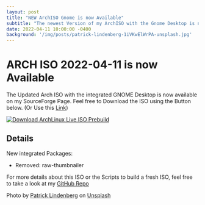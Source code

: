 ```yaml
---
layout: post
title: "NEW ArchISO Gnome is now Available"
subtitle: "The newest Version of my ArchISO with the Gnome Desktop is now available on SourceForge."
date: 2022-04-11 10:00:00 -0400
background: '/img/posts/patrick-lindenberg-1iVKwElWrPA-unsplash.jpg'
---
```


# ARCH ISO 2022-04-11 is now Available
The Updated Arch ISO with the integrated GNOME Desktop is now available on my SourceForge Page. Feel free to Download the ISO using the Button below. (Or Use this [Link](https://sourceforge.net/projects/archlinux-live-iso-prebuild/files/latest/download))

[![Download ArchLinux Live ISO Prebuild](https://a.fsdn.com/con/app/sf-download-button)](https://sourceforge.net/projects/archlinux-live-iso-prebuild/files/latest/download)

## Details
New integrated Packages:
* Removed: raw-thumbnailer

For more details about this ISO or the Scripts to build a fresh ISO, feel free to take a look at my [GitHub Repo](https://github.com/n0raitor/archlinux-iso)


Photo by [Patrick Lindenberg](https://unsplash.com/@heapdump?utm_source=unsplash&utm_medium=referral&utm_content=creditCopyText) on [Unsplash](https://unsplash.com/s/photos/cd?utm_source=unsplash&utm_medium=referral&utm_content=creditCopyText)
